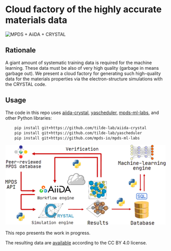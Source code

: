 Cloud factory of the highly accurate materials data
==========

![MPDS + AiiDA + CRYSTAL](https://raw.githubusercontent.com/mpds-io/mpds-aiida/master/logo.jpg "MPDS + AiiDA + CRYSTAL")

## Rationale

A giant amount of systematic training data is required for the machine learning. These data must be also of very high quality (garbage in means garbage out). We present a cloud factory for generating such high-quality data for the materials properties via the electron-structure simulations with the CRYSTAL code.

## Usage

The code in this repo uses [aiida-crystal](https://github.com/tilde-lab/aiida-crystal), [yascheduler](https://github.com/tilde-lab/yascheduler), [mpds-ml-labs](https://github.com/mpds-io/mpds-ml-labs), and other Python libraries:

```
    pip install git+https://github.com/tilde-lab/aiida-crystal
    pip install git+https://github.com/tilde-lab/yascheduler
    pip install git+https://github.com/mpds-io/mpds-ml-labs
```

![General workflow](https://raw.githubusercontent.com/mpds-io/mpds-aiida/master/workflow.png "General workflow")

This repo presents the work in progress.

The resulting data are [available](https://mpds.io/#search/ab%20initio%20calculations) according to the CC BY 4.0 license.